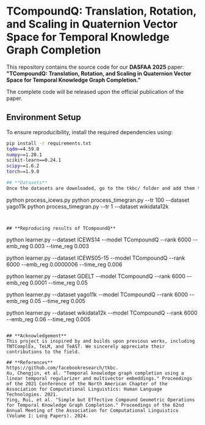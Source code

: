 # **TCompoundQ: Translation, Rotation, and Scaling in Quaternion Vector Space for Temporal Knowledge Graph Completion**  

This repository contains the source code for our **DASFAA 2025** paper:  
**"TCompoundQ: Translation, Rotation, and Scaling in Quaternion Vector Space for Temporal Knowledge Graph Completion."**  

The complete code will be released upon the official publication of the paper.  


## **Environment Setup**  

To ensure reproducibility, install the required dependencies using:  
```bash
pip install -r requirements.txt
tqdm==4.59.0
numpy==1.20.1
scikit-learn==0.24.1
scipy==1.6.2
torch==1.9.0

## **Datasets**
Once the datasets are downloaded, go to the tkbc/ folder and add them to the package data folder by running :
```
python process_icews.py
python process_timegran.py --tr 100 --dataset yago11k
python process_timegran.py --tr 1 --dataset wikidata12k
```


## **Reproducing results of TCompoundQ**

```
python learner.py --dataset ICEWS14 --model TCompoundQ --rank 6000 --emb_reg 0.003 --time_reg 0.003 

python learner.py --dataset ICEWS05-15 --model TCompoundQ --rank 6000 --emb_reg 0.0000006 --time_reg 0.006

python learner.py --dataset GDELT --model TCompoundQ --rank 6000  --emb_reg 0.0001 --time_reg 0.05

python learner.py --dataset yago11k --model TCompoundQ --rank 6000 --emb_reg 0.05 --time_reg 0.005

python learner.py --dataset wikidata12k --model TCompoundQ --rank 6000 --emb_reg 0.06 --time_reg 0.005

```

## **Acknowledgement**
This project is inspired by and builds upon previous works, including TNTComplEx, TeLM, and TeAST. We sincerely appreciate their contributions to the field.

## **References**
https://github.com/facebookresearch/tkbc.
Xu, Chengjin, et al. "Temporal knowledge graph completion using a linear temporal regularizer and multivector embeddings." Proceedings of the 2021 Conference of the North American Chapter of the Association for Computational Linguistics: Human Language Technologies. 2021.
Ying, Rui, et al. "Simple but Effective Compound Geometric Operations for Temporal Knowledge Graph Completion." Proceedings of the 62nd Annual Meeting of the Association for Computational Linguistics (Volume 1: Long Papers). 2024.
